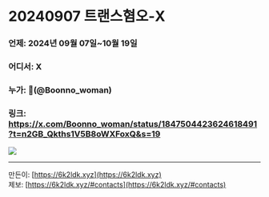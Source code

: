 # 20240907 트랜스혐오-X
### 언제: 2024년 09월 07일~10월 19일
### 어디서: X
### 누가: 🤦(@Boonno_woman)
### 링크: https://x.com/Boonno_woman/status/1847504423624618491?t=n2GB_Qkths1V5B8oWXFoxQ&s=19


![](https://archive.6k2ldk.xyz/hate/20240907-trans-x/1.jpg)

------------------
만든이: [https://6k2ldk.xyz](https://6k2ldk.xyz) <br>
제보: [https://6k2ldk.xyz/#contacts](https://6k2ldk.xyz/#contacts)

